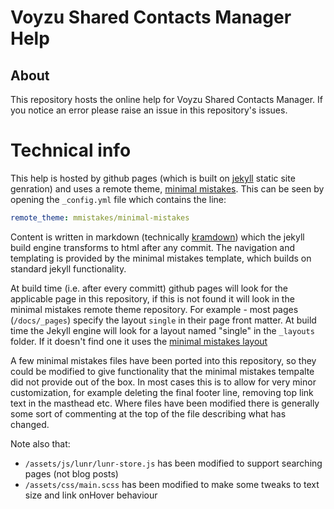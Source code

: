 # Voyzu Shared Contacts Manager Help

## About

This repository hosts the online help for Voyzu Shared Contacts Manager.  If you notice an error please raise an issue in this repository's issues.

# Technical info

This help is hosted by github pages (which is built on [jekyll](https://jekyllrb.com/) static site genration) and uses a remote theme, [minimal mistakes](https://github.com/mmistakes/minimal-mistakes).  This can be seen by opening the `_config.yml` file which contains the line:
```yaml
remote_theme: mmistakes/minimal-mistakes
```

Content is written in markdown (technically [kramdown](https://kramdown.gettalong.org)) which the jekyll build engine transforms to html after any commit.  The navigation and templating is provided by the minimal mistakes template, which builds on standard jekyll functionality.

At build time (i.e. after every committ) github pages will look for the applicable page in this repository, if this is not found it will look in the minimal mistakes remote theme repository.  For example - most pages (`/docs/_pages`) specify the layout `single` in their page front matter.  At build time the Jekyll engine will look for a layout named "single" in the `_layouts` folder.  If it doesn't find one it uses the [minimal mistakes layout](https://github.com/mmistakes/minimal-mistakes/blob/master/_layouts/single.html) 

A few minimal mistakes files have been ported into this repository, so they could be modified to give functionality that the minimal mistakes tempalte did not provide out of the box. In most cases this is to allow for very minor customization, for example deleting the final footer line, removing top link text in the masthead etc.  Where files have been modified there is generally some sort of commenting at the top of the file describing what has changed.

Note also that:
- `/assets/js/lunr/lunr-store.js` has been modified to support searching pages (not blog posts)
- `/assets/css/main.scss` has been modified to make some tweaks to text size and link onHover behaviour
